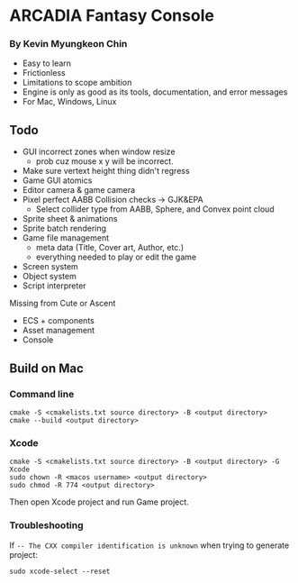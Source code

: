 # ARCADIA Fantasy Console
### By Kevin Myungkeon Chin

- Easy to learn
- Frictionless
- Limitations to scope ambition
- Engine is only as good as its tools, documentation, and error messages
- For Mac, Windows, Linux

## Todo

- GUI incorrect zones when window resize
  - prob cuz mouse x y will be incorrect.
- Make sure vertext height thing didn't regress
- Game GUI atomics
- Editor camera & game camera
- Pixel perfect AABB Collision checks -> GJK&EPA
  - Select collider type from AABB, Sphere, and Convex point cloud
- Sprite sheet & animations
- Sprite batch rendering
- Game file management
  - meta data (Title, Cover art, Author, etc.)
  - everything needed to play or edit the game
- Screen system
- Object system
- Script interpreter

Missing from Cute or Ascent
- ECS + components
- Asset management
- Console




## Build on Mac

### Command line
```
cmake -S <cmakelists.txt source directory> -B <output directory>
cmake --build <output directory>
```

### Xcode
```
cmake -S <cmakelists.txt source directory> -B <output directory> -G Xcode
sudo chown -R <macos username> <output directory>
sudo chmod -R 774 <output directory>
```
Then open Xcode project and run Game project.

### Troubleshooting
If `-- The CXX compiler identification is unknown` when trying to generate project:
```
sudo xcode-select --reset
```
